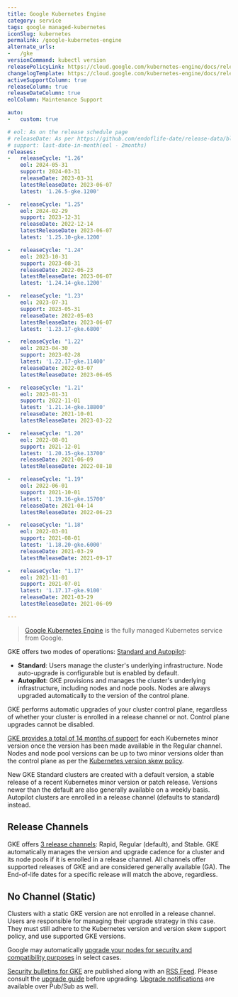 ```yaml
---
title: Google Kubernetes Engine
category: service
tags: google managed-kubernetes
iconSlug: kubernetes
permalink: /google-kubernetes-engine
alternate_urls:
-   /gke
versionCommand: kubectl version
releasePolicyLink: https://cloud.google.com/kubernetes-engine/docs/release-schedule
changelogTemplate: https://cloud.google.com/kubernetes-engine/docs/release-notes-nochannel
activeSupportColumn: true
releaseColumn: true
releaseDateColumn: true
eolColumn: Maintenance Support

auto:
-   custom: true

# eol: As on the release schedule page
# releaseDate: As per https://github.com/endoflife-date/release-data/blob/main/releases/gke.json
# support: last-date-in-month(eol - 2months)
releases:
-   releaseCycle: "1.26"
    eol: 2024-05-31
    support: 2024-03-31
    releaseDate: 2023-03-31
    latestReleaseDate: 2023-06-07
    latest: '1.26.5-gke.1200'

-   releaseCycle: "1.25"
    eol: 2024-02-29
    support: 2023-12-31
    releaseDate: 2022-12-14
    latestReleaseDate: 2023-06-07
    latest: '1.25.10-gke.1200'

-   releaseCycle: "1.24"
    eol: 2023-10-31
    support: 2023-08-31
    releaseDate: 2022-06-23
    latestReleaseDate: 2023-06-07
    latest: '1.24.14-gke.1200'

-   releaseCycle: "1.23"
    eol: 2023-07-31
    support: 2023-05-31
    releaseDate: 2022-05-03
    latestReleaseDate: 2023-06-07
    latest: '1.23.17-gke.6800'

-   releaseCycle: "1.22"
    eol: 2023-04-30
    support: 2023-02-28
    latest: '1.22.17-gke.11400'
    releaseDate: 2022-03-07
    latestReleaseDate: 2023-06-05

-   releaseCycle: "1.21"
    eol: 2023-01-31
    support: 2022-11-01
    latest: '1.21.14-gke.18800'
    releaseDate: 2021-10-01
    latestReleaseDate: 2023-03-22

-   releaseCycle: "1.20"
    eol: 2022-08-01
    support: 2021-12-01
    latest: '1.20.15-gke.13700'
    releaseDate: 2021-06-09
    latestReleaseDate: 2022-08-18

-   releaseCycle: "1.19"
    eol: 2022-06-01
    support: 2021-10-01
    latest: '1.19.16-gke.15700'
    releaseDate: 2021-04-14
    latestReleaseDate: 2022-06-23

-   releaseCycle: "1.18"
    eol: 2022-03-01
    support: 2021-08-01
    latest: '1.18.20-gke.6000'
    releaseDate: 2021-03-29
    latestReleaseDate: 2021-09-17

-   releaseCycle: "1.17"
    eol: 2021-11-01
    support: 2021-07-01
    latest: '1.17.17-gke.9100'
    releaseDate: 2021-03-29
    latestReleaseDate: 2021-06-09

---
```


> [Google Kubernetes Engine](https://cloud.google.com/kubernetes-engine) is the fully managed
> Kubernetes service from Google.

GKE offers two modes of operations:
[Standard and Autopilot](https://cloud.google.com/kubernetes-engine/docs/concepts/autopilot-overview#comparison "Comparing Autopilot and Standard modes at GKE Docs"):

- **Standard**: Users manage the cluster's underlying infrastructure. Node auto-upgrade is
  configurable but is enabled by default.
- **Autopilot**: GKE provisions and manages the cluster's underlying infrastructure, including nodes
  and node pools. Nodes are always upgraded automatically to the version of the control plane.

GKE performs automatic upgrades of your cluster control plane, regardless of whether your cluster is
enrolled in a release channel or not. Control plane upgrades cannot be disabled.

[GKE provides a total of 14 months of support](https://cloud.google.com/kubernetes-engine/versioning "GKE versioning and support")
for each Kubernetes minor version once the version has been made available in the Regular channel.
Nodes and node pool versions can be up to two minor versions older than the control plane as per the
[Kubernetes version skew policy](https://kubernetes.io/releases/version-skew-policy/).

New GKE Standard clusters are created with a default version,
a stable release of a recent Kubernetes minor version or patch release.
Versions newer than the default are also generally available on a weekly basis.
Autopilot clusters are enrolled in a release channel (defaults to standard) instead.

## Release Channels

GKE offers [3 release channels](https://cloud.google.com/kubernetes-engine/docs/concepts/release-channels "Release channels documentation on GKE Docs"):
Rapid, Regular (default), and Stable. GKE automatically manages the version and upgrade cadence for
a cluster and its node pools if it is enrolled in a release channel. All channels offer supported
releases of GKE and are considered generally available (GA). The End-of-life dates for a specific
release will match the above, regardless.

## No Channel (Static)

Clusters with a static GKE version are not enrolled in a release channel. Users are responsible for
managing their upgrade strategy in this case. They must still adhere to the Kubernetes version and
version skew support policy, and use supported GKE versions.

Google may automatically [upgrade your nodes for security and compatibility purposes](https://cloud.google.com/kubernetes-engine/upgrades#automatic_node_upgrades_for_security_and_compatibility "Requirements for GKE force upgrades")
in select cases.

[Security bulletins for GKE](https://cloud.google.com/anthos/clusters/docs/security-bulletins) are
published along with an [RSS Feed](https://cloud.google.com/feeds/anthos-gke-security-bulletins.xml "RSS Feed for Security Bulletins for GKE").
Please consult the [upgrade guide](https://cloud.google.com/kubernetes-engine/upgrades "Upgrade documentation for GKE")
before upgrading. [Upgrade notifications](https://cloud.google.com/kubernetes-engine/docs/concepts/cluster-notifications)
are available over Pub/Sub as well.
